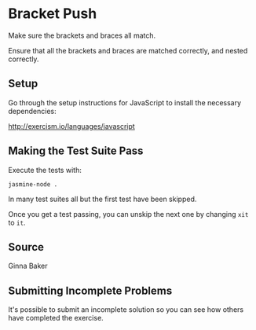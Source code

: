 # Bracket Push

Make sure the brackets and braces all match.

Ensure that all the brackets and braces are matched correctly,
and nested correctly.

## Setup

Go through the setup instructions for JavaScript to
install the necessary dependencies:

http://exercism.io/languages/javascript

## Making the Test Suite Pass

Execute the tests with:

    jasmine-node .

In many test suites all but the first test have been skipped.

Once you get a test passing, you can unskip the next one by
changing `xit` to `it`.

## Source

Ginna Baker

## Submitting Incomplete Problems
It's possible to submit an incomplete solution so you can see how others have completed the exercise.

